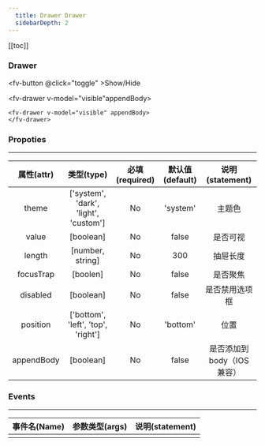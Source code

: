 ```yaml
---
  title: Drawer Drawer
  sidebarDepth: 2
---
```

  
[[toc]]

<script>
  export default {

    data(){
      return {
        visible:false,
        theme:0
      }
    },
    methods:{
      toggle(){
        this.visible=!this.visible;
      }
    }, 
    computed:{
      divStyle(){
        if (this.$theme=='light'){
          return {
            backgroundColor:'#fff',
            padding:'20px',
            color:'#000',
          }
        }else{
          return {
            backgroundColor:'#000',
            padding:'20px',
            color:'#fff',
          }
        }
      },
    }

  }
</script>

### Drawer

<ClientOnly>

<fv-button @click="toggle" >Show/Hide</fv-button>

<fv-drawer v-model="visible"appendBody>
</fv-drawer>
</ClientOnly>

```vue
<fv-drawer v-model="visible" appendBody>
</fv-drawer>
```

### Propoties

---
| 属性(attr) |             类型(type)             | 必填(required) | 默认值(default) |      说明(statement)      |
| :--------: | :--------------------------------: | :------------: | :-------------: | :-----------------------: |
|   theme    | ['system', 'dark', 'light', 'custom'] |       No       |    'system'     |          主题色           |
|   value    |             [boolean]              |       No       |      false      |         是否可视          |
|   length   |          [number, string]          |       No       |       300       |         抽屉长度          |
| focusTrap  |              [boolen]              |       No       |      false      |         是否聚焦          |
|  disabled  |             [boolean]              |       No       |      false      |      是否禁用选项框       |
|  position  |  ['bottom', 'left', 'top', 'right']   |       No       |    'bottom'     |           位置            |
| appendBody |             [boolean]              |       No       |      false      | 是否添加到body（IOS兼容） |

### Events

---
| 事件名(Name) | 参数类型(args) | 说明(statement) |
| :----------: | :------------: | :-------------: |
|              |                |                 |
  
